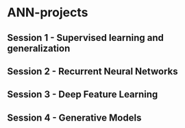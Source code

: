# ANN-projects
## Session 1 - Supervised learning and generalization
## Session 2 - Recurrent Neural Networks
## Session 3 - Deep Feature Learning
## Session 4 - Generative Models
